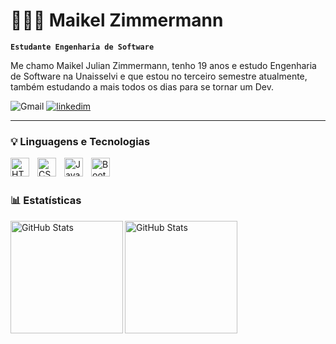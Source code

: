 # 👨🏼‍💻 Maikel Zimmermann

**`Estudante Engenharia de Software`**

Me chamo Maikel Julian Zimmermann, tenho 19 anos e estudo Engenharia de Software na Unaisselvi e que estou no terceiro semestre atualmente, também estudando a mais todos os dias para se tornar um Dev. 

<p align="left">
    <a>
        <img 
            alt="Gmail" 
            title="maikeljulianz@gmail.com" 
            src="https://img.shields.io/badge/Gmail-D14836?style=for-the-badge&logo=gmail&logoColor=white"
        />
    </a>
    <a href="https://www.linkedin.com/in/maikeljz/" target="_blank" >
        <img 
            alt="linkedim" 
            title="Meu Linkedim" 
            src="https://img.shields.io/badge/LinkedIn-0077B5?style=for-the-badge&logo=linkedin&logoColor=white"
        />
    </a> 
    
    
    
</p>

---

### 💡 Linguagens e Tecnologias

<img 
    align="left" 
    alt="HTML"
    title="HTML" 
    width="30px" 
    style="padding-right: 10px;" 
    src="https://cdn.jsdelivr.net/gh/devicons/devicon@latest/icons/html5/html5-original.svg" 
/>
<img 
    align="left" 
    alt="CSS" 
    title="CSS"
    width="30px" 
    style="padding-right: 10px;" 
    src="https://cdn.jsdelivr.net/gh/devicons/devicon@latest/icons/css3/css3-original.svg" 
/>
<img 
    align="left" 
    alt="JavaScript" 
    title="JavaScript"
    width="30px" 
    style="padding-right: 10px;" 
    src="https://cdn.jsdelivr.net/gh/devicons/devicon@latest/icons/javascript/javascript-original.svg" 
/>



<img 
    align="left" 
    alt="Bootstrap"
    title="Bootstrap" 
    width="30px" 
    style="padding-right: 10px;" 
    src="https://cdn.jsdelivr.net/gh/devicons/devicon@latest/icons/bootstrap/bootstrap-original.svg" 
/>








<br/>
<br/>

### 📊 Estatísticas

<p>
  <img 
    align="left" 
    alt="GitHub Stats" 
    height="180px" 
    src="https://github-readme-stats.vercel.app/api?username=MaikelJZ&show_icons=false&theme=tokyonight&include_all_commits=true&locale=pt-br" 
  />

<img 
      align="left" 
      alt="GitHub Stats" 
      height="180px" 
      src="https://github-readme-stats.vercel.app/api/top-langs/?username=MaikelJZ&theme=tokyonight&layout=compact&custom_title=Tecnologias&langs_count=3" 
  />

</p>
